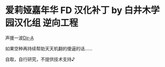 # 爱莉娅嘉年华 FD 汉化补丁 by 白井木学园汉化组 逆向工程 

声援一波[Dir-A](https://github.com/Dir-A/MakingLovers_HD_CN_Text_Unpack) 

如果空种再持续帮助天天机翻的傻逼的话…… 

自取，自行研究，不提供技术支持♪